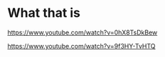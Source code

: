 # What that is
https://www.youtube.com/watch?v=0hX8TsDkBew

https://www.youtube.com/watch?v=9f3HY-TvHTQ
